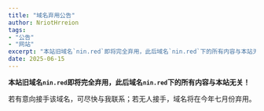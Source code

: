 ```yaml
---
title: "域名弃用公告"
author: NriotHrreion
tags:
- "公告"
- "网站"
excerpt: "本站旧域名`nin.red`即将完全弃用，此后域名`nin.red`下的所有内容与本站无关！"
date: 2025-06-15
---
```


**本站旧域名`nin.red`即将完全弃用，此后域名`nin.red`下的所有内容与本站无关！**

若有意向接手该域名，可尽快与我联系；若无人接手，域名将在今年七月份弃用。
